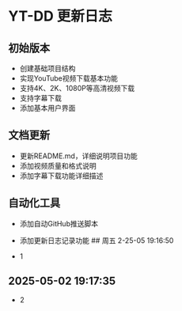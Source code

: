 # YT-DD 更新日志

## 初始版本

- 创建基础项目结构
- 实现YouTube视频下载基本功能
- 支持4K、2K、1080P等高清视频下载
- 支持字幕下载
- 添加基本用户界面

## 文档更新

- 更新README.md，详细说明项目功能
- 添加视频质量和格式说明
- 添加字幕下载功能详细描述

## 自动化工具

- 添加自动GitHub推送脚本
- 添加更新日志记录功能 ## 周五 2-25-05 19:16:50 
 
- 1 
 
## 2025-05-02 19:17:35 
 
- 2 
 
